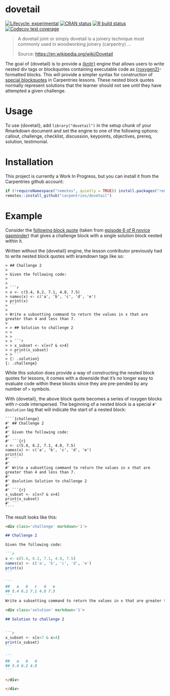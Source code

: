 
<!-- README.md is generated from README.Rmd. Please edit that file -->

# dovetail

<!-- badges: start -->

[![Lifecycle:
experimental](https://img.shields.io/badge/lifecycle-experimental-orange.svg)](https://www.tidyverse.org/lifecycle/#experimental)
[![CRAN
status](https://www.r-pkg.org/badges/version/dovetail)](https://CRAN.R-project.org/package=dovetail)
[![R build
status](https://github.com/carpentries/dovetail/workflows/R-CMD-check/badge.svg)](https://github.com/carpentries/dovetail/actions)
[![Codecov test
coverage](https://codecov.io/gh/carpentries/dovetail/branch/master/graph/badge.svg)](https://codecov.io/gh/carpentries/dovetail?branch=master)
<!-- badges: end -->

> A dovetail joint or simply dovetail is a joinery technique most
> commonly used in woodworking joinery (carpentry) …
> 
> Source: <https://en.wikipedia.org/wiki/Dovetail>

The goal of {dovetail} is to provide a
[{knitr}](https://yihui.org/knitr/) engine that allows users to write
nested div tags or blockquotes containing executable code as
[{roxygen2}](https://r-lib.github.io/roxygen2)-formatted blocks. This
will provide a simpler syntax for construction of [special
blockquotes](https://carpentries.github.io/lesson-example/04-formatting/index.html#special-blockquotes)
in Carpentries lessons. These nested block quotes normally represent
solutions that the learner should not see until they have attempted a
given challenge.

# Usage

To use {dovetail}, add `library("dovetail")` in the setup chunk of your
Rmarkdown document and set the engine to one of the following options:
callout, challenge, checklist, discussion, keypoints, objectives,
prereq, solution, testimonial.

# Installation

This project is currently a Work In Progress, but you can install it
from the Carpentries github account:

``` r
if (!requireNamespace("remotes", quietly = TRUE)) install.packages("remotes")
remotes::install_github("carpentries/dovetail")
```

# Example

Consider the [following block
quote](https://github.com/swcarpentry/r-novice-gapminder/blob/708ab907306ea764d2e279bb6048c6d9913523c3/_episodes_rmd/06-data-subsetting.Rmd#L263-L282)
(taken from [episode 6 of R novice
gapminder](http://swcarpentry.github.io/r-novice-gapminder/06-data-subsetting/index.html#challenge-2))
that gives a challenge block with a single solution block nested within
it.

Written without the {dovetail} engine, the lesson contributor previously
had to write nested block quotes with kramdown tags like so:

    > ## Challenge 2
    > 
    > Given the following code:
    > 
    > 
    > ```r
    > x <- c(5.4, 6.2, 7.1, 4.8, 7.5)
    > names(x) <- c('a', 'b', 'c', 'd', 'e')
    > print(x)
    > ```
    > 
    > Write a subsetting command to return the values in x that are greater than 4 and less than 7.
    > 
    > > ## Solution to challenge 2
    > > 
    > > 
    > > ```r
    > > x_subset <- x[x<7 & x>4]
    > > print(x_subset)
    > > ```
    > {: .solution}
    {: .challenge}

While this solution does provide a way of constructing the nested block
quotes for lessons, it comes with a downside that it’s no longer easy to
evaluate code within these blocks since they are pre-pended by any
number of `>` symbols.

With {dovetail}, the above block quote becomes a series of roxygen
blocks with r-code interspersed. The beginning of a nested block is a
special `#' @solution` tag that will indicate the start of a nested
block:

    ````{challenge}
    #' ## Challenge 2
    #' 
    #' Given the following code:
    #'
    #' ```{r}
    x <- c(5.4, 6.2, 7.1, 4.8, 7.5)
    names(x) <- c('a', 'b', 'c', 'd', 'e')
    print(x)
    #' ```
    #'
    #' Write a subsetting command to return the values in x that are greater than 4 and less than 7.
    #'
    #' @solution Solution to challenge 2
    #'
    #' ```{r}
    x_subset <- x[x<7 & x>4]
    print(x_subset)
    #' ```
    ````

The result looks like this:

```` markdown
<div class='challenge' markdown='1'>

## Challenge 2

Given the following code:

```r
x <- c(5.4, 6.2, 7.1, 4.8, 7.5)
names(x) <- c('a', 'b', 'c', 'd', 'e')
print(x)
```

```
##   a   b   c   d   e 
## 5.4 6.2 7.1 4.8 7.5
```
Write a subsetting command to return the values in x that are greater than 4 and less than 7.

<div class='solution' markdown='1'>

## Solution to challenge 2
 

```r
x_subset <- x[x<7 & x>4]
print(x_subset)
```

```
##   a   b   d 
## 5.4 6.2 4.8
```

</div>

</div>
````
